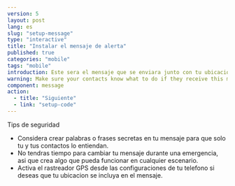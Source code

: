 ```yaml
---
version: 5
layout: post
lang: es
slug: "setup-message"
type: "interactive"
title: "Instalar el mensaje de alerta"
published: true
categories: "mobile"
tags: "mobile"
introduction: Este sera el mensaje que se enviara junto con tu ubicacion.
warning: Make sure your contacts know what to do if they receive this message
component: message
action:
  - title: "Siguiente"
  - link: "setup-code"
---
```


Tips de seguridad

 - Considera crear palabras o frases secretas en tu mensaje para que solo tu y tus contactos lo entiendan.
 - No tendras tiempo para cambiar tu mensaje durante una emergencia, asi que crea algo que pueda funcionar en cualquier escenario.
 - Activa el rastreador GPS desde las configuraciones de tu telefono si deseas que tu ubicacion se incluya en el mensaje.
